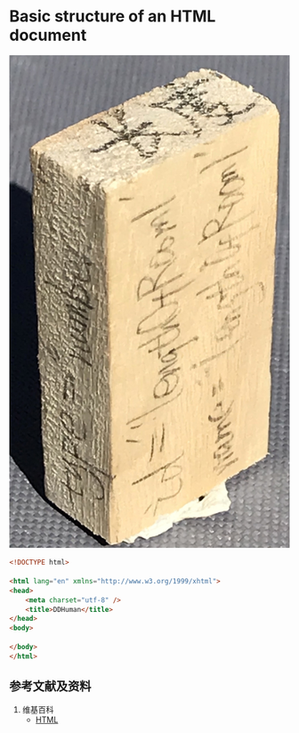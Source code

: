 ﻿# Basic structure of an HTML document

![](/images/用实体模型表达Web前端开发的基本组件/Form(input)/input01.jpg)

```html
<!DOCTYPE html>

<html lang="en" xmlns="http://www.w3.org/1999/xhtml">
<head>
    <meta charset="utf-8" />
    <title>DDHuman</title>
</head>
<body>
	
</body>
</html>
```

## 参考文献及资料

1. 维基百科
	- [HTML](https://en.wikipedia.org/wiki/HTML) 